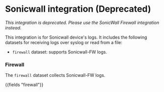# Sonicwall integration (Deprecated)

_This integration is deprecated. Please use the SonicWall Firewall
integration instead._

This integration is for Sonicwall device's logs. It includes the following
datasets for receiving logs over syslog or read from a file:
- `firewall` dataset: supports Sonicwall-FW logs.

### Firewall

The `firewall` dataset collects Sonicwall-FW logs.

{{fields "firewall"}}
